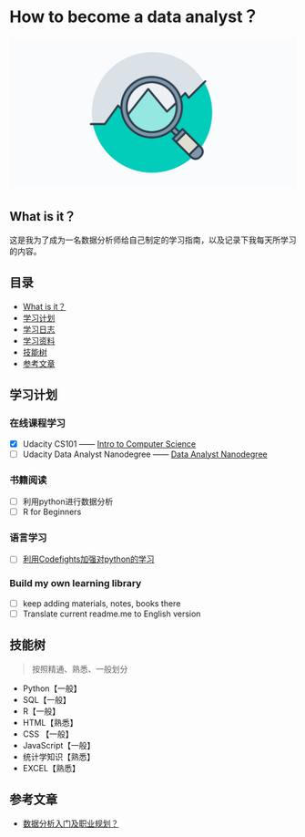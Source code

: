 # How to become a data analyst？
![Become a data analyst!](extras/Data-Analyst.png)

## What is it？
这是我为了成为一名数据分析师给自己制定的学习指南，以及记录下我每天所学习的内容。


## 目录
- [What is it？](#What-is-it?)
- [学习计划](#学习计划)
- [学习日志](dailylog.md)
- [学习资料](library.md)
- [技能树](#技能树)
- [参考文章](#参考文章)



## 学习计划

### 在线课程学习
  - [x] Udacity CS101 —— [Intro to Computer Science](https://www.udacity.com/course/intro-to-computer-science--cs101)
  - [ ] Udacity Data Analyst Nanodegree —— [Data Analyst Nanodegree](https://www.udacity.com/course/data-analyst-nanodegree--nd002)

### 书籍阅读
  - [ ] 利用python进行数据分析
  - [ ] R for Beginners

### 语言学习
  - [ ] [利用Codefights加强对python的学习](https://codefights.com/)

### Build my own learning library
  - [ ] keep adding materials, notes, books there
  - [ ] Translate current readme.me to English version

## 技能树
>按照精通、熟悉、一般划分

- Python【一般】
- SQL【一般】
- R【一般】
- HTML【熟悉】
- CSS 【一般】
- JavaScript【一般】
- 统计学知识【熟悉】
- EXCEL【熟悉】

## 参考文章

- [数据分析入门及职业规划？](https://www.zhihu.com/question/28945531)
